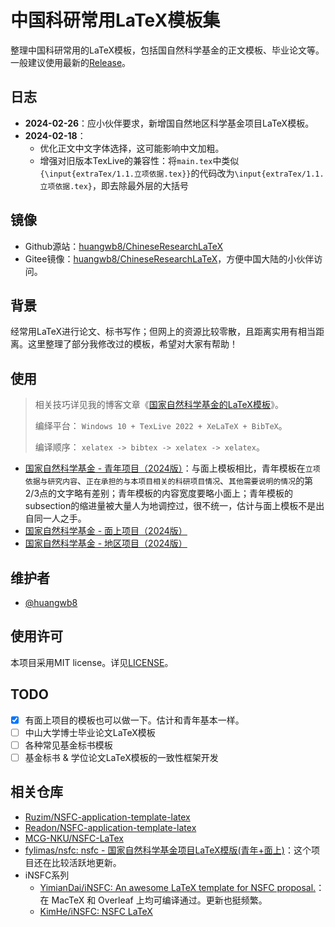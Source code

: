 # 中国科研常用LaTeX模板集

整理中国科研常用的LaTeX模板，包括国自然科学基金的正文模板、毕业论文等。一般建议使用最新的[Release](https://github.com/huangwb8/ChineseResearchLaTeX/releases)。

## 日志

+ **2024-02-26**：应小伙伴要求，新增国自然地区科学基金项目LaTeX模板。
+ **2024-02-18**：
  + 优化正文中文字体选择，这可能影响中文加粗。
  + 增强对旧版本TexLive的兼容性：将`main.tex`中类似`{\input{extraTex/1.1.立项依据.tex}}`的代码改为`\input{extraTex/1.1.立项依据.tex}`，即去除最外层的大括号

## 镜像

+ Github源站：[huangwb8/ChineseResearchLaTeX](https://github.com/huangwb8/ChineseResearchLaTeX)
+ Gitee镜像：[huangwb8/ChineseResearchLaTeX](https://gitee.com/huangwb8/ChineseResearchLaTeX)，方便中国大陆的小伙伴访问。

## 背景

经常用LaTeX进行论文、标书写作；但网上的资源比较零散，且距离实用有相当距离。这里整理了部分我修改过的模板，希望对大家有帮助！

## 使用

> 相关技巧详见我的博客文章《[国家自然科学基金的LaTeX模板](https://blognas.hwb0307.com/skill/5762)》。
>
> 编绎平台： `Windows 10 + TexLive 2022 + XeLaTeX + BibTeX`。
>
> 编译顺序： `xelatex -> bibtex -> xelatex -> xelatex`。

+ [国家自然科学基金 - 青年项目（2024版）](https://github.com/huangwb8/ChineseResearchLaTeX/tree/main/NSFC_Young)：与面上模板相比，青年模板在`立项依据与研究内容`、`正在承担的与本项目相关的科研项目情况`、`其他需要说明的情况`的第2/3点的文字略有差别；青年模板的内容宽度要略小面上；青年模板的subsection的缩进量被大量人为地调控过，很不统一，估计与面上模板不是出自同一人之手。
+ [国家自然科学基金 - 面上项目（2024版）](https://github.com/huangwb8/ChineseResearchLaTeX/tree/main/NSFC_General)
+ [国家自然科学基金 - 地区项目（2024版）](https://github.com/huangwb8/ChineseResearchLaTeX/tree/main/NSFC_Local)

## 维护者

+ [@huangwb8](https://blognas.hwb0307.com/lyb)

## 使用许可

本项目采用MIT license。详见[LICENSE](https://github.com/huangwb8/ChineseResearchLaTeX/blob/main/license.txt)。

## TODO

- [x] 有面上项目的模板也可以做一下。估计和青年基本一样。
- [ ] 中山大学博士毕业论文LaTeX模板
- [ ] 各种常见基金标书模板
- [ ] 基金标书 & 学位论文LaTeX模板的一致性框架开发

## 相关仓库

- [Ruzim/NSFC-application-template-latex](https://github.com/Ruzim/NSFC-application-template-latex)
- [Readon/NSFC-application-template-latex](https://github.com/Readon/NSFC-application-template-latex)
- [MCG-NKU/NSFC-LaTex](https://github.com/MCG-NKU/NSFC-LaTex)
- [fylimas/nsfc: nsfc - 国家自然科学基金项目LaTeX模版(青年+面上)](https://github.com/fylimas/nsfc)：这个项目还在比较活跃地更新。
- iNSFC系列
  - [YimianDai/iNSFC: An awesome LaTeX template for NSFC proposal.](https://github.com/YimianDai/iNSFC)：在 MacTeX 和 Overleaf 上均可编译通过。更新也挺频繁。
  - [KimHe/iNSFC: NSFC LaTeX](https://github.com/KimHe/iNSFC)

